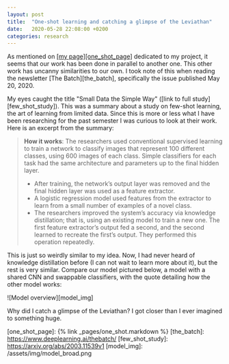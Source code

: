 ```yaml
---
layout: post
title:  "One-shot learning and catching a glimpse of the Leviathan"
date:   2020-05-28 22:08:00 +0200
categories: research
---
```

As mentioned on <ins>[my page][one_shot_page]</ins> dedicated to my project, it seems that our work has been done in parallel to another one. This other work has uncanny similarities to our own. I took note of this when reading the newsletter [The Batch][the_batch], specifically the issue published May 20, 2020.

My eyes caught the title "Small Data the Simple Way" ([link to full study][few_shot_study]). This was a summary about a study on few-shot learning, the art of learning from limited data. Since this is more or less what I have been researching for the past semester I was curious to look at their work. Here is an excerpt from the summary:

> **How it works**: The researchers used conventional supervised learning to train a network to classify images that represent 100 different classes, using 600 images of each class. Simple classifiers for each task had the same architecture and parameters up to the final hidden layer.
>
> * After training, the network’s output layer was removed and the final hidden layer was used as a feature extractor.
> * A logistic regression model used features from the extractor to learn from a small number of examples of a novel class.
> * The researchers improved the system’s accuracy via knowledge distillation; that is, using an existing model to train a new one. The first feature extractor’s output fed a second, and the second learned to recreate the first’s output. They performed this operation repeatedly.

This is just so weirdly similar to my idea. Now, I had never heard of knowledge distillation before (I can not wait to learn more about it), but the rest is very similar. Compare our model pictured below, a model with a shared CNN and swappable classifiers, with the quote detailing how the other model works:

![Model overview][model_img]

Why did I catch a glimpse of the Leviathan? I got closer than I ever imagined to something huge.

[one_shot_page]: {% link _pages/one_shot.markdown %}
[the_batch]: https://www.deeplearning.ai/thebatch/
[few_shot_study]: https://arxiv.org/abs/2003.11539v1
[model_img]: /assets/img/model_broad.png
